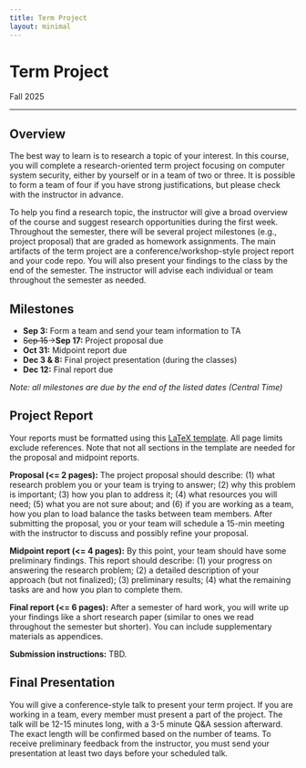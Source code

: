 ```yaml
---
title: Term Project
layout: minimal
---
```


# Term Project
<p class="year-tag">Fall 2025</p>
<hr>

## Overview

The best way to learn is to research a topic of your interest.
In this course, you will complete a research-oriented term project
focusing on computer system security,
either by yourself or in a team of two or three.
It is possible to form a team of four if you have strong justifications,
but please check with the instructor in advance.

To help you find a research topic,
the instructor will give a broad overview of the course and
suggest research opportunities during the first week.
Throughout the semester,
there will be several project milestones (e.g., project proposal)
that are graded as homework assignments.
The main artifacts of the term project are a conference/workshop-style project report and your code repo.
You will also present your findings to the class by the end of the semester.
The instructor will advise each individual or team throughout the semester as needed.

## Milestones

* **Sep 3:** Form a team and send your team information to TA
* ~~Sep 15~~<span>&#8594;</span>**Sep 17:** Project proposal due
* **Oct 31:** Midpoint report due
* **Dec 3 & 8:** Final project presentation (during the classes)
* **Dec 12:** Final report due

*Note: all milestones are due by the end of the listed dates (Central Time)*

## Project Report

Your reports must be formatted using this [LaTeX template](https://github.com/ece382n-sec/Project-Report-Template).
All page limits exclude references.
Note that not all sections in the template are needed for the proposal and midpoint reports.

**Proposal (<= 2 pages):**
The project proposal should describe:
(1) what research problem you or your team is trying to answer;
(2) why this problem is important;
(3) how you plan to address it;
(4) what resources you will need;
(5) what you are not sure about; and
(6) if you are working as a team,
how you plan to load balance the tasks between team members.
After submitting the proposal,
you or your team will schedule a 15-min meeting
with the instructor to discuss and possibly refine your proposal.

**Midpoint report (<= 4 pages):**
By this point, your team should have some preliminary findings.
This report should describe:
(1) your progress on answering the research problem;
(2) a detailed description of your approach (but not finalized);
(3) preliminary results;
(4) what the remaining tasks are and how you plan to complete them.

**Final report (<= 6 pages):**
After a semester of hard work, you will write up your findings like a short research paper
(similar to ones we read throughout the semester but shorter).
You can include supplementary materials as appendices.

**Submission instructions:** TBD.


## Final Presentation

You will give a conference-style talk to present your term project.
If you are working in a team, every member must present a part of the project.
The talk will be 12-15 minutes long, with a 3-5 minute Q&A session afterward.
The exact length will be confirmed based on the number of teams.
To receive preliminary feedback from the instructor,
you must send your presentation at least two days before your scheduled talk.
